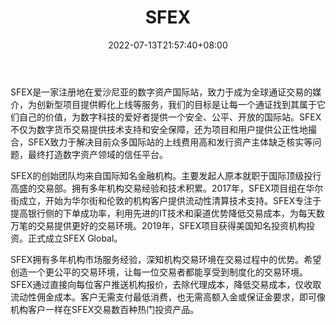 ﻿---
weight: 
title: "SFEX"
description: "SFEX是一家注册地在爱沙尼亚的…"
date: 2022-07-13T21:57:40+08:00
lastmod: 2022-07-13T16:45:40+08:00
draft: false
authors: ["浮尘"]
featuredImage: "sfex.webp"
link: "https://www.sfexvip.com/"
tags: ["交易所","SFEX"]
categories: ["navigation"]
navigation: ["交易所"]
lightgallery: true
toc: true
pinned: false
recommend: false
recommend1: false
---
SFEX是一家注册地在爱沙尼亚的数字资产国际站，致力于成为全球通证交易的媒介，为创新型项目提供孵化上线等服务，我们的目标是让每一个通证找到其属于它们自己的价值，为数字科技的爱好者提供一个安全、公平、开放的国际站。SFEX不仅为数字货币交易提供技术支持和安全保障，还为项目和用户提供公正性地撮合，SFEX致力于解决目前众多国际站的上线费用高和发行资产主体缺乏核实等问题，最终打造数字资产领域的信任平台。

SFEX的创始团队均来自国际知名金融机构。主要发起人原本就职于国际顶级投行高盛的交易部。拥有多年机构交易经验和技术积累。2017年，SFEX项目组在华尔街成立，开始为华尔街和伦敦的机构客户提供流动性清算技术支持。SFEX专注于提高银行侧的下单成功率，利用先进的IT技术和渠道优势降低交易成本，为每天数万笔的交易提供更好的交易环境。2019年，SFEX项目获得美国知名投资机构投资。正式成立SFEX Global。

SFEX拥有多年机构市场服务经验，深知机构交易环境在交易过程中的优势。希望创造一个更公平的交易环境，让每一位交易者都能享受到制度化的交易环境。SFEX通过直接向每位客户推送机构报价，去除代理成本，降低交易成本，仅收取流动性佣金成本。客户无需支付最低消费，也无需高额入金或保证金要求，即可像机构客户一样在SFEX交易数百种热门投资产品。